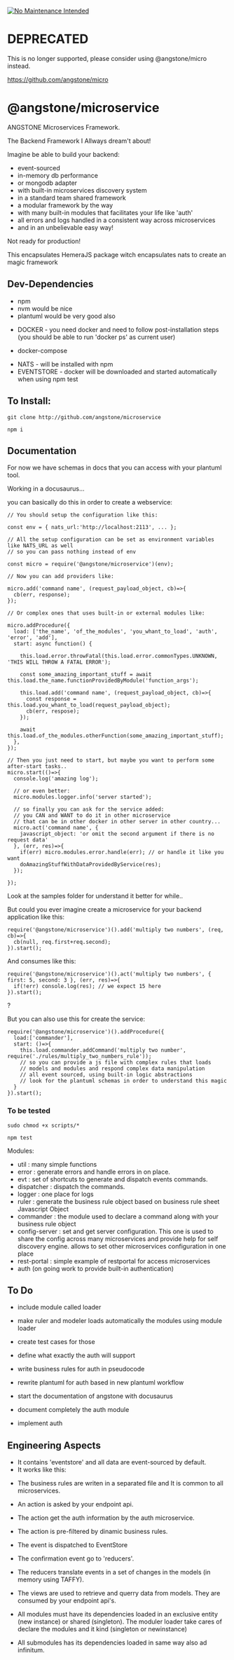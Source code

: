 [![No Maintenance Intended](http://unmaintained.tech/badge.svg)](http://unmaintained.tech/)


# DEPRECATED
This is no longer supported, please consider using @angstone/micro instead.

https://github.com/angstone/micro

# @angstone/microservice

ANGSTONE Microservices Framework.

The Backend Framework I Allways dream't about!

Imagine be able to build your backend:
- event-sourced
- in-memory db performance
- or mongodb adapter
- with built-in microservices discovery system
- in a standard team shared framework
- a modular framework by the way
- with many built-in modules that facilitates your life like 'auth'
- all errors and logs handled in a consistent way across microservices
- and in an unbelievable easy way!

Not ready for production!

This encapsulates HemeraJS package witch encapsulates nats to create an magic framework

## Dev-Dependencies

- npm
- nvm would be nice
- plantuml would be very good also
* DOCKER - you need docker and need to follow post-installation steps (you should be able to run 'docker ps' as current user)
- docker-compose
* NATS - will be installed with npm
* EVENTSTORE - docker will be downloaded and started automatically when using npm test

## To Install:

```git clone http://github.com/angstone/microservice```

```npm i```

## Documentation

For now we have schemas in docs that you can access with your plantuml tool.

Working in a docusaurus...

you can basically do this in order to create a webservice:

```
// You should setup the configuration like this:

const env = { nats_url:'http://localhost:2113', ... };

// All the setup configuration can be set as environment variables like NATS_URL as well
// so you can pass nothing instead of env

const micro = require('@angstone/microservice')(env);

// Now you can add providers like:

micro.add('command name', (request_payload_object, cb)=>{
  cb(err, response);
});

// Or complex ones that uses built-in or external modules like:

micro.addProcedure({
  load: ['the_name', 'of_the_modules', 'you_whant_to_load', 'auth', 'error', 'add'],
  start: async function() {

    this.load.error.throwFatal(this.load.error.commonTypes.UNKNOWN, 'THIS WILL THROW A FATAL ERROR');

    const some_amazing_important_stuff = await this.load.the_name.functionProvidedByModule('function_args');

    this.load.add('command name', (request_payload_object, cb)=>{
      const response = this.load.you_whant_to_load(request_payload_object);
      cb(err, respose);
    });

    await this.load.of_the_modules.otherFunction(some_amazing_important_stuff);
  },
});

// Then you just need to start, but maybe you want to perform some after-start tasks..
micro.start(()=>{
  console.log('amazing log');

  // or even better:
  micro.modules.logger.info('server started');

  // so finally you can ask for the service added:
  // you CAN and WANT to do it in other microservice
  // that can be in other docker in other server in other country...
  micro.act('command name', {
    javascript_object: 'or omit the second argument if there is no request data'
  }, (err, res)=>{
    if(err) micro.modules.error.handle(err); // or handle it like you want
    doAmazingStuffWithDataProvidedByService(res);
  });  

});

```

Look at the samples folder for understand it better for while..

But could you ever imagine create a microservice for your backend application like this:

```
require('@angstone/microservice')().add('multiply two numbers', (req, cb)=>{
  cb(null, req.first+req.second);
}).start();
```

And consumes like this:
```
require('@angstone/microservice')().act('multiply two numbers', { first: 5, second: 3 }, (err, res)=>{
  if(!err) console.log(res); // we expect 15 here
}).start();
```
?

But you can also use this for create the service:

```
require('@angstone/microservice')().addProcedure({
  load:['commander'],
  start: ()=>{
    this.load.commander.addCommand('multiply two number', require('./rules/multiply_two_numbers_rule'));
    // so you can provide a js file with complex rules that loads
    // models and modules and respond complex data manipulation
    // all event sourced, using built-in logic abstractions
    // look for the plantuml schemas in order to understand this magic
  }
}).start();
```

### To be tested

```sudo chmod +x scripts/*```

```npm test```

Modules:

* util : many simple functions
* error : generate errors and handle errors in on place.
* evt : set of shortcuts to generate and dispatch events commands.
* dispatcher : dispatch the commands.
* logger : one place for logs
* ruler : generate the business rule object based on business rule sheet Javascript Object
* commander : the module used to declare a command along with your business rule object
* config-server : set and get server configuration. This one is used to share the config across many microservices and provide help for self discovery engine. allows to set other microservices configuration in one place
* rest-portal : simple example of restportal for access microservices
* auth (on going work to provide built-in authentication)

## To Do

* include module called loader
* make ruler and modeler loads automatically the modules using module loader
* create test cases for those

* define what exactly the auth will support
* write business rules for auth in pseudocode
* rewrite plantuml for auth based in new plantuml workflow
* start the documentation of angstone with docusaurus
* document completely the auth module
* implement auth



## Engineering Aspects

* It contains 'eventstore' and all data are event-sourced by default.
* It works like this:

- The business rules are writen in a separated file and It is common to all microservices.

- An action is asked by your endpoint api.

- The action get the auth information by the auth microservice.

- The action is pre-filtered by dinamic business rules.

- The event is dispatched to EventStore

- The confirmation event go to 'reducers'.

- The reducers translate events in a set of changes in the models (in memory using TAFFY).

- The views are used to retrieve and querry data from models. They are consumed by your endpoint api's.

* All modules must have its dependencies loaded in an exclusive entity (new instance) or shared (singleton).
The moduler loader take cares of declare the modules and it kind (singleton or newinstance)

* All submodules has its dependencies loaded in same way also ad infinitum.
